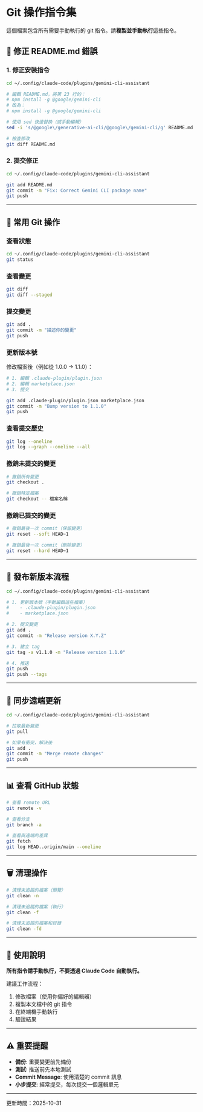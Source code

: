 # Git 操作指令集

這個檔案包含所有需要手動執行的 git 指令。請**複製並手動執行**這些指令。

## 📝 修正 README.md 錯誤

### 1. 修正安裝指令

```bash
cd ~/.config/claude-code/plugins/gemini-cli-assistant

# 編輯 README.md，將第 23 行的：
# npm install -g @google/gemini-cli
# 改為：
# npm install -g @google/gemini-cli

# 使用 sed 快速替換（或手動編輯）
sed -i 's/@google\/generative-ai-cli/@google\/gemini-cli/g' README.md

# 檢查修改
git diff README.md
```

### 2. 提交修正

```bash
cd ~/.config/claude-code/plugins/gemini-cli-assistant

git add README.md
git commit -m "Fix: Correct Gemini CLI package name"
git push
```

---

## 🔄 常用 Git 操作

### 查看狀態

```bash
cd ~/.config/claude-code/plugins/gemini-cli-assistant
git status
```

### 查看變更

```bash
git diff
git diff --staged
```

### 提交變更

```bash
git add .
git commit -m "描述你的變更"
git push
```

### 更新版本號

修改檔案後（例如從 1.0.0 → 1.1.0）：

```bash
# 1. 編輯 .claude-plugin/plugin.json
# 2. 編輯 marketplace.json
# 3. 提交

git add .claude-plugin/plugin.json marketplace.json
git commit -m "Bump version to 1.1.0"
git push
```

### 查看提交歷史

```bash
git log --oneline
git log --graph --oneline --all
```

### 撤銷未提交的變更

```bash
# 撤銷所有變更
git checkout .

# 撤銷特定檔案
git checkout -- 檔案名稱
```

### 撤銷已提交的變更

```bash
# 撤銷最後一次 commit（保留變更）
git reset --soft HEAD~1

# 撤銷最後一次 commit（刪除變更）
git reset --hard HEAD~1
```

---

## 🚀 發布新版本流程

```bash
cd ~/.config/claude-code/plugins/gemini-cli-assistant

# 1. 更新版本號（手動編輯這些檔案）
#    - .claude-plugin/plugin.json
#    - marketplace.json

# 2. 提交變更
git add .
git commit -m "Release version X.Y.Z"

# 3. 建立 tag
git tag -a v1.1.0 -m "Release version 1.1.0"

# 4. 推送
git push
git push --tags
```

---

## 🔧 同步遠端更新

```bash
cd ~/.config/claude-code/plugins/gemini-cli-assistant

# 拉取最新變更
git pull

# 如果有衝突，解決後
git add .
git commit -m "Merge remote changes"
git push
```

---

## 📊 查看 GitHub 狀態

```bash
# 查看 remote URL
git remote -v

# 查看分支
git branch -a

# 查看與遠端的差異
git fetch
git log HEAD..origin/main --oneline
```

---

## 🗑️ 清理操作

```bash
# 清理未追蹤的檔案（預覽）
git clean -n

# 清理未追蹤的檔案（執行）
git clean -f

# 清理未追蹤的檔案和目錄
git clean -fd
```

---

## 📝 使用說明

**所有指令請手動執行，不要透過 Claude Code 自動執行。**

建議工作流程：
1. 修改檔案（使用你偏好的編輯器）
2. 複製本文檔中的 git 指令
3. 在終端機手動執行
4. 驗證結果

---

## ⚠️ 重要提醒

- **備份**: 重要變更前先備份
- **測試**: 推送前先本地測試
- **Commit Message**: 使用清楚的 commit 訊息
- **小步提交**: 經常提交，每次提交一個邏輯單元

---

更新時間：2025-10-31
